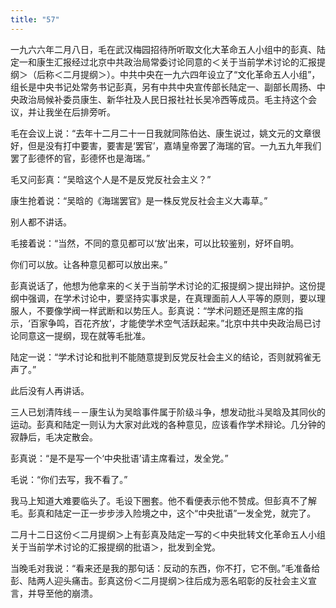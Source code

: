 ```yaml
---
title: "57"
---
```


一九六六年二月八日，毛在武汉梅园招待所听取文化大革命五人小组中的彭真、陆定一和康生汇报经过北京中共政治局常委讨论同意的＜关于当前学术讨论的汇报提纲＞（后称＜二月提纲＞）。中共中央在一九六四年设立了“文化革命五人小组”，组长是中央书记处常务书记彭真，另有中共中央宣传部长陆定一、副部长周扬、中央政治局候补委员康生、新华社及人民日报社社长吴冷西等成员。毛主持这个会议，并让我坐在后排旁听。

毛在会议上说：“去年十二月二十一日我就同陈伯达、康生说过，姚文元的文章很好，但是没有打中要害，要害是‘罢官’，嘉靖皇帝罢了海瑞的官。一九五九年我们罢了彭德怀的官，彭德怀也是海瑞。”

毛又问彭真：“吴晗这个人是不是反党反社会主义？”

康生抢着说：“吴晗的《海瑞罢官》是一株反党反社会主义大毒草。”

别人都不讲话。

毛接着说：“当然，不同的意见都可以‘放’出来，可以比较鉴别，好坏自明。

你们可以放。让各种意见都可以放出来。”

彭真说话了，他想为他拿来的＜关于当前学术讨论的汇报提纲＞提出辩护。这份提纲中强调，在学术讨论中，要坚持实事求是，在真理面前人人平等的原则，要以理服人，不要像学阀一样武断和以势压人。彭真说：“学术问题还是照主席的指示，‘百家争鸣，百花齐放’，才能使学术空气活跃起来。”北京中共中央政治局已讨论同意这一提纲，现在就等毛批准。

陆定一说：“学术讨论和批判不能随意提到反党反社会主义的结论，否则就鸦雀无声了。”

此后没有人再讲话。

三人已划清阵线－－康生认为吴晗事件属于阶级斗争，想发动批斗吴晗及其同伙的运动。彭真和陆定一则认为大家对此戏的各种意见，应该看作学术辩论。几分钟的寂静后，毛决定散会。

彭真说：“是不是写一个‘中央批语’请主席看过，发全党。”

毛说：“你们去写，我不看了。”

我马上知道大难要临头了。毛设下圈套。他不看便表示他不赞成。但彭真不了解毛。彭真和陆定一正一步步涉入险境之中，这个“中央批语”一发全党，就完了。

二月十二日这份＜二月提纲＞上有彭真及陆定一写的＜中央批转文化革命五人小组关于当前学术讨论的汇报提纲的批语＞，批发到全党。

当晚毛对我说：“看来还是我的那句话：反动的东西，你不打，它不倒。”毛准备给彭、陆两人迎头痛击。彭真这份＜二月提纲＞往后成为恶名昭彰的反社会主义宣言，并导至他的崩溃。
